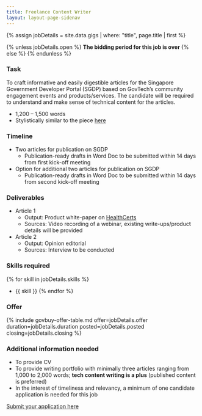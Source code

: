 ```yaml
---
title: Freelance Content Writer
layout: layout-page-sidenav
---
```


{% assign jobDetails = site.data.gigs | where: "title", page.title | first %}

{% unless jobDetails.open %}
**The bidding period for this job is over**
{% else %}
{% endunless %}

### Task

To craft informative and easily digestible articles for the Singapore Government Developer Portal (SGDP) based on GovTech’s community engagement events and products/services. The candidate will be required to understand and make sense of technical content for the articles.

- 1,200 – 1,500 words
- Stylistically similar to the piece [here](https://medium.com/ndi-sg/stack-x-webinar-national-digital-identity-stack-introduction-to-ndi-34b5dbed9565)

### Timeline

- Two articles for publication on SGDP
  - Publication-ready drafts in Word Doc to be submitted
  within 14 days from first kick-off meeting
- Option for additional two articles for publication on SGDP
  - Publication-ready drafts in Word Doc to be submitted within 14 days from second kick-off meeting 

### Deliverables

- Article 1
  - Output: Product white-paper on [HealthCerts](https://www.developer.tech.gov.sg/technologies/digital-solutions-to-address-covid-19/healthcerts)
  - Sources: Video recording of a webinar, existing write-ups/product details will be provided
- Article 2
  - Output: Opinion editorial
  - Sources: Interview to be conducted

### Skills required

{% for skill in jobDetails.skills %}
- {{ skill }}
{% endfor %}

### Offer

{% include govbuy-offer-table.md
  offer=jobDetails.offer duration=jobDetails.duration
  posted=jobDetails.posted closing=jobDetails.closing %}

### Additional information needed

- To provide CV
- To provide writing portfolio with minimally three articles ranging from 1,000 to 2,000 words; **tech content writing is a plus** (published content is preferred)
- In the interest of timeliness and relevancy, a minimum of one candidate application is needed for this job
<a href="https://go.gov.sg/contentwriterapplication" class="sgds-button is-primary">
  Submit your application here
</a>

